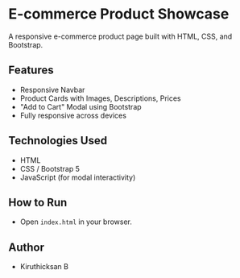 # E-commerce Product Showcase

A responsive e-commerce product page built with HTML, CSS, and Bootstrap.

## Features

- Responsive Navbar
- Product Cards with Images, Descriptions, Prices
- "Add to Cart" Modal using Bootstrap
- Fully responsive across devices

## Technologies Used

- HTML
- CSS / Bootstrap 5
- JavaScript (for modal interactivity)

## How to Run

- Open `index.html` in your browser.

## Author

- Kiruthicksan B
